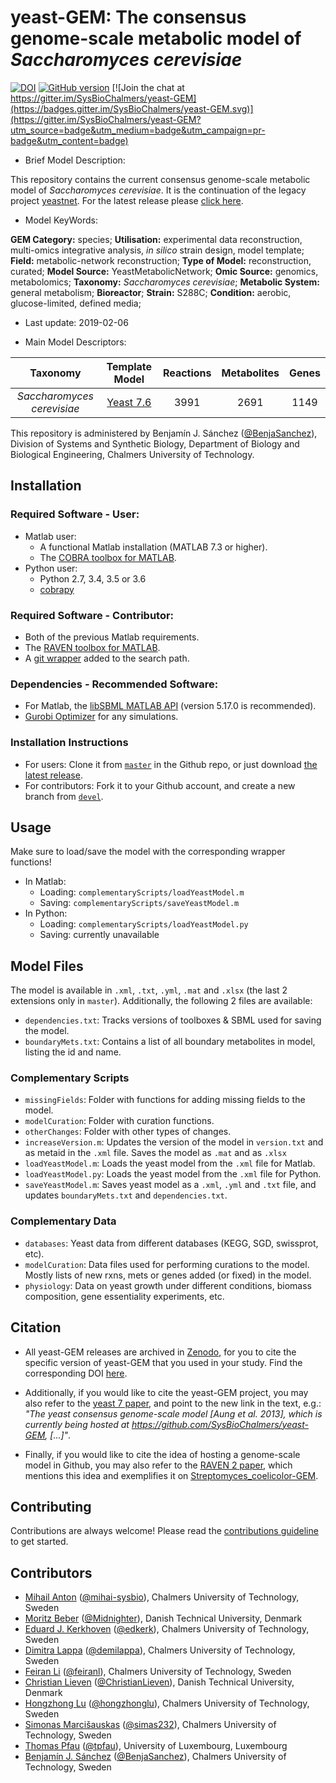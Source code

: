 # yeast-GEM: The consensus genome-scale metabolic model of _Saccharomyces cerevisiae_

[![DOI](https://zenodo.org/badge/52777598.svg)](https://zenodo.org/badge/latestdoi/52777598) [![GitHub version](https://badge.fury.io/gh/sysbiochalmers%2Fyeast-gem.svg)](https://badge.fury.io/gh/sysbiochalmers%2Fyeast-gem) [![Join the chat at https://gitter.im/SysBioChalmers/yeast-GEM](https://badges.gitter.im/SysBioChalmers/yeast-GEM.svg)](https://gitter.im/SysBioChalmers/yeast-GEM?utm_source=badge&utm_medium=badge&utm_campaign=pr-badge&utm_content=badge)

* Brief Model Description:

This repository contains the current consensus genome-scale metabolic model of _Saccharomyces cerevisiae_. It is the continuation of the legacy project [yeastnet](https://sourceforge.net/projects/yeast/). For the latest release please [click here](https://github.com/SysBioChalmers/yeast-GEM/releases).

* Model KeyWords:

**GEM Category:** species; **Utilisation:** experimental data reconstruction, multi-omics integrative analysis, _in silico_ strain design, model template; **Field:** metabolic-network reconstruction; **Type of Model:** reconstruction, curated; **Model Source:** YeastMetabolicNetwork; **Omic Source:** genomics, metabolomics; **Taxonomy:** _Saccharomyces cerevisiae_; **Metabolic System:** general metabolism; **Bioreactor**; **Strain:** S288C; **Condition:** aerobic, glucose-limited, defined media;

* Last update: 2019-02-06

* Main Model Descriptors:

|Taxonomy | Template Model | Reactions | Metabolites| Genes |
|:-------:|:--------------:|:---------:|:----------:|:-----:|
|_Saccharomyces cerevisiae_|[Yeast 7.6](https://sourceforge.net/projects/yeast/)|3991|2691|1149|

This repository is administered by Benjamín J. Sánchez ([@BenjaSanchez](https://github.com/benjasanchez)), Division of Systems and Synthetic Biology, Department of Biology and Biological Engineering, Chalmers University of Technology.

## Installation

### Required Software - User:

* Matlab user:
  * A functional Matlab installation (MATLAB 7.3 or higher).
  * The [COBRA toolbox for MATLAB](https://github.com/opencobra/cobratoolbox).
* Python user:
  * Python 2.7, 3.4, 3.5 or 3.6
  * [cobrapy](https://github.com/opencobra/cobrapy)

### Required Software - Contributor:

* Both of the previous Matlab requirements.
* The [RAVEN toolbox for MATLAB](https://github.com/SysBioChalmers/RAVEN).
* A [git wrapper](https://github.com/manur/MATLAB-git) added to the search path.

### Dependencies - Recommended Software:
* For Matlab, the [libSBML MATLAB API](https://sourceforge.net/projects/sbml/files/libsbml/MATLAB%20Interface/) (version 5.17.0 is recommended).
* [Gurobi Optimizer](http://www.gurobi.com/registration/download-reg) for any simulations.

### Installation Instructions
* For users: Clone it from [`master`](https://github.com/SysBioChalmers/yeast-GEM) in the Github repo, or just download [the latest release](https://github.com/SysBioChalmers/yeast-GEM/releases).
* For contributors: Fork it to your Github account, and create a new branch from [`devel`](https://github.com/SysBioChalmers/yeast-GEM/tree/devel).

## Usage

Make sure to load/save the model with the corresponding wrapper functions!
* In Matlab:
  * Loading: `complementaryScripts/loadYeastModel.m`
  * Saving: `complementaryScripts/saveYeastModel.m`
* In Python:
  * Loading: `complementaryScripts/loadYeastModel.py`
  * Saving: currently unavailable

## Model Files

The model is available in `.xml`, `.txt`, `.yml`, `.mat` and `.xlsx` (the last 2 extensions only in `master`). Additionally, the following 2 files are available:
* `dependencies.txt`: Tracks versions of toolboxes & SBML used for saving the model.
* `boundaryMets.txt`: Contains a list of all boundary metabolites in model, listing the id and name.

### Complementary Scripts

* `missingFields`: Folder with functions for adding missing fields to the model.
* `modelCuration`: Folder with curation functions.
* `otherChanges`: Folder with other types of changes.
* `increaseVersion.m`: Updates the version of the model in `version.txt` and as metaid in the `.xml` file. Saves the model as `.mat` and as `.xlsx`
* `loadYeastModel.m`: Loads the yeast model from the `.xml` file for Matlab.
* `loadYeastModel.py`: Loads the yeast model from the `.xml` file for Python.
* `saveYeastModel.m`: Saves yeast model as a `.xml`, `.yml` and `.txt` file, and updates `boundaryMets.txt` and `dependencies.txt`.

### Complementary Data

* `databases`: Yeast data from different databases (KEGG, SGD, swissprot, etc).
* `modelCuration`: Data files used for performing curations to the model. Mostly lists of new rxns, mets or genes added (or fixed) in the model.
* `physiology`: Data on yeast growth under different conditions, biomass composition, gene essentiality experiments, etc.

## Citation

* All yeast-GEM releases are archived in [Zenodo](https://zenodo.org/badge/latestdoi/52777598), for you to cite the specific version of yeast-GEM that you used in your study. Find the corresponding DOI [here](https://zenodo.org/search?page=1&size=20&q=conceptrecid:%221494182%22&sort=-publication_date&all_versions=True).

* Additionally, if you would like to cite the yeast-GEM project, you may also refer to the [yeast 7 paper](https://doi.org/10.1089/ind.2013.0013), and point to the new link in the text, e.g.: *"The yeast consensus genome-scale model [Aung et al. 2013], which is currently being hosted at https://github.com/SysBioChalmers/yeast-GEM, [...]"*.

* Finally, if you would like to cite the idea of hosting a genome-scale model in Github, you may also refer to the [RAVEN 2 paper](https://doi.org/10.1371/journal.pcbi.1006541), which mentions this idea and exemplifies it on [Streptomyces_coelicolor-GEM](https://github.com/SysBioChalmers/Streptomyces_coelicolor-GEM).

## Contributing

Contributions are always welcome! Please read the [contributions guideline](https://github.com/SysBioChalmers/yeast-GEM/blob/master/.github/CONTRIBUTING.md) to get started.

## Contributors

* [Mihail Anton](https://www.chalmers.se/en/staff/Pages/mihail-anton.aspx) ([@mihai-sysbio](https://github.com/mihai-sysbio)), Chalmers University of Technology, Sweden
* [Moritz Beber](https://www.dtu.dk/english/service/phonebook/person?id=121829&tab=2&qt=dtupublicationquery) ([@Midnighter](https://github.com/Midnighter)), Danish Technical University, Denmark
* [Eduard J. Kerkhoven](https://www.chalmers.se/en/staff/Pages/Eduard-Kerkhoven.aspx) ([@edkerk](https://github.com/edkerk)), Chalmers University of Technology, Sweden
* [Dimitra Lappa](https://www.chalmers.se/en/Staff/Pages/lappa.aspx) ([@demilappa](https://github.com/demilappa)), Chalmers University of Technology, Sweden
* [Feiran Li](https://www.chalmers.se/en/staff/Pages/feiranl.aspx) ([@feiranl](https://github.com/feiranl)), Chalmers University of Technology, Sweden
* [Christian Lieven](https://www.dtu.dk/english/service/phonebook/person?id=103199&tab=2&qt=dtupublicationquery) ([@ChristianLieven](https://github.com/ChristianLieven)), Danish Technical University, Denmark
* [Hongzhong Lu](https://www.chalmers.se/en/Staff/Pages/luho.aspx) ([@hongzhonglu](https://github.com/hongzhonglu)), Chalmers University of Technology, Sweden
* [Simonas Marcišauskas](https://www.chalmers.se/en/Staff/Pages/simmarc.aspx) ([@simas232](https://github.com/simas232)), Chalmers University of Technology, Sweden
* [Thomas Pfau](https://wwwen.uni.lu/research/fstc/life_sciences_research_unit/research_areas/systems_biology/people/thomas_pfau) ([@tpfau](https://github.com/tpfau)), University of Luxembourg, Luxembourg
* [Benjamín J. Sánchez](https://www.chalmers.se/en/staff/Pages/bensan.aspx) ([@BenjaSanchez](https://github.com/benjasanchez)), Chalmers University of Technology, Sweden
